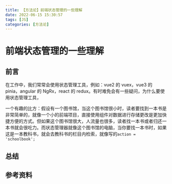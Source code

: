 ```yaml
---
title: 【方法论】前端状态管理的一些理解
date: 2022-06-15 15:30:57
tags: [JS]
categories: [方法论]
---
```

# 前端状态管理的一些理解

## 前言

在工作中，我们常常会使用状态管理工具，例如：vue2 的 vuex，vue3 的 pinia，angular 的 NgRx，react 的 redux。有时难免会有一些疑问，为什么要使用状态管理工具，

一个有趣的比方：假设有一个图书馆，当这个图书馆很小时，读者要找到一本书是非常简单的，就像一个小的前端项目，直接使用组件对数据进行存储更改是更加快捷方便的方式。但如果这个图书馆很大，人流量也很多，读者找一本书或者归还一本书就会很吃力。而状态管理器就像这个图书馆的电脑，当你要找一本书时，如果这是一本教科书，就会去教科书的栏目内检索，就像写的`action = 'schoolbook';`

## 总结

## 参考资料